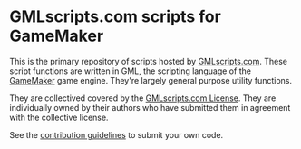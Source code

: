 GMLscripts.com scripts for GameMaker
====================================

This is the primary repository of scripts hosted by [GMLscripts.com].
These script functions are written in GML, the scripting language of
the [GameMaker] game engine. They're largely general purpose utility
functions.

They are collectived covered by the [GMLscripts.com License]. They
are individually owned by their authors who have submitted them in
agreement with the collective license.

See the [contribution guidelines] to submit your own code.

[GMLscripts.com]: https://gmlscripts.com/
[GMLscripts.com License]: LICENSE.txt
[contribution guidelines]: CONTRIBUTING.md
[GameMaker]: https://gamemaker.io/